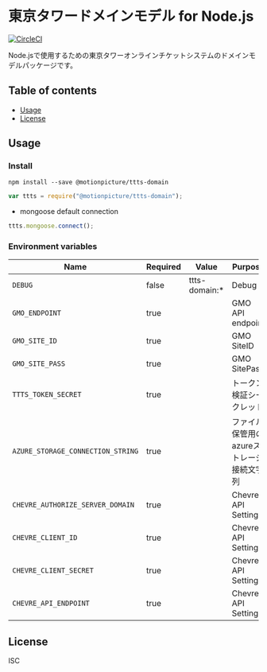 # 東京タワードメインモデル for Node.js

[![CircleCI](https://circleci.com/gh/motionpicture/ttts-domain.svg?style=svg)](https://circleci.com/gh/motionpicture/ttts-domain)

Node.jsで使用するための東京タワーオンラインチケットシステムのドメインモデルパッケージです。

## Table of contents

* [Usage](#usage)
* [License](#license)

## Usage

### Install

```shell
npm install --save @motionpicture/ttts-domain
```

```Javascript
var ttts = require("@motionpicture/ttts-domain");
```

* mongoose default connection
```Javascript
ttts.mongoose.connect();
```

### Environment variables

| Name                              | Required | Value         | Purpose                                   |
| --------------------------------- | -------- | ------------- | ----------------------------------------- |
| `DEBUG`                           | false    | ttts-domain:* | Debug                                     |
| `GMO_ENDPOINT`                    | true     |               | GMO API endpoint                          |
| `GMO_SITE_ID`                     | true     |               | GMO SiteID                                |
| `GMO_SITE_PASS`                   | true     |               | GMO SitePass                              |
| `TTTS_TOKEN_SECRET`               | true     |               | トークン検証シークレット                  |
| `AZURE_STORAGE_CONNECTION_STRING` | true     |               | ファイル保管用のazureストレージ接続文字列 |
| `CHEVRE_AUTHORIZE_SERVER_DOMAIN`  | true     |               | Chevre API Settings                       |
| `CHEVRE_CLIENT_ID`                | true     |               | Chevre API Settings                       |
| `CHEVRE_CLIENT_SECRET`            | true     |               | Chevre API Settings                       |
| `CHEVRE_API_ENDPOINT`             | true     |               | Chevre API Settings                       |

## License

ISC
